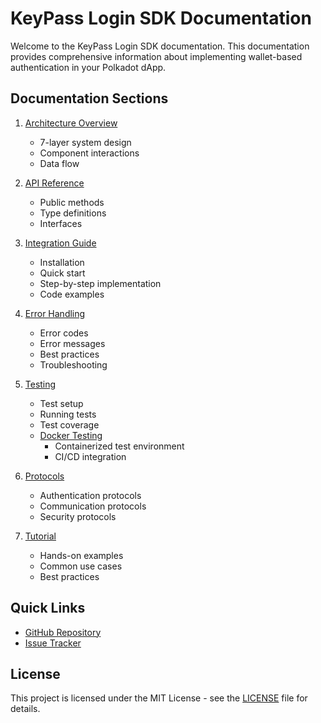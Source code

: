 # KeyPass Login SDK Documentation

Welcome to the KeyPass Login SDK documentation. This documentation provides comprehensive information about implementing wallet-based authentication in your Polkadot dApp.

## Documentation Sections

1. [Architecture Overview](architecture.md)
   - 7-layer system design
   - Component interactions
   - Data flow

2. [API Reference](api.md)
   - Public methods
   - Type definitions
   - Interfaces

3. [Integration Guide](integration.md)
   - Installation
   - Quick start
   - Step-by-step implementation
   - Code examples

4. [Error Handling](errors.md)
   - Error codes
   - Error messages
   - Best practices
   - Troubleshooting

5. [Testing](testing.md)
   - Test setup
   - Running tests
   - Test coverage
   - [Docker Testing](docker-testing.md)
     - Containerized test environment
     - CI/CD integration

6. [Protocols](protocols.md)
   - Authentication protocols
   - Communication protocols
   - Security protocols

7. [Tutorial](tutorial.md)
   - Hands-on examples
   - Common use cases
   - Best practices

## Quick Links

- [GitHub Repository](https://github.com/uliana1one/keypass)
- [Issue Tracker](https://github.com/uliana1one/keypass/issues)

## License

This project is licensed under the MIT License - see the [LICENSE](LICENSE) file for details. 
